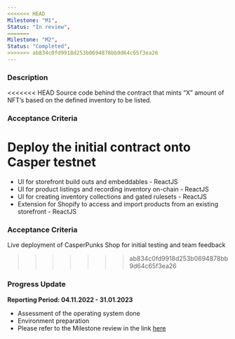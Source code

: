 ```yaml
---
<<<<<<< HEAD
Milestone: "M1",
Status: "In review",
=======
Milestone: "M2",
Status: "Completed",
>>>>>>> ab834c0fd9918d253b0694878bb9d64c65f3ea26
---
```

<!--lang:en--> 
### Description

<<<<<<< HEAD
Source code behind the contract that mints “X” amount of NFT’s based on the defined inventory to be listed.

### Acceptance Criteria

Deploy the initial contract onto Casper testnet
=======
- UI for storefront build outs and embeddables - ReactJS 
- UI for product listings and recording inventory on-chain - ReactJS 
- UI for creating inventory collections and gated rulesets - ReactJS
- Extension for Shopify to access and import products from an existing storefront - ReactJS

### Acceptance Criteria

Live deployment of CasperPunks Shop for initial testing and team feedback
>>>>>>> ab834c0fd9918d253b0694878bb9d64c65f3ea26

### Progress Update

**Reporting Period: 04.11.2022 - 31.01.2023**

- Assessment of the operating system done
- Environment preparation
- Please refer to the Milestone review in the link [here](https://casper-association.atlassian.net/wiki/spaces/DropLinked/pages/284229635/Milestone+1)

